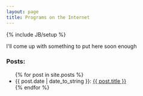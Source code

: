 ```yaml
---
layout: page
title: Programs on the Internet
---
```

{% include JB/setup %}

I'll come up with something to put here soon enough 

### Posts:
<ul class="posts">
  {% for post in site.posts %}
    <li><span>{{ post.date | date_to_string }}</span>: <a href="{{ BASE_PATH }}{{ post.url }}">{{ post.title }}</a></li>
  {% endfor %}
</ul>

